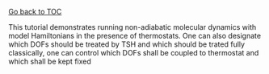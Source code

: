 [Go back to TOC](../../../README.md)

This tutorial demonstrates running non-adiabatic molecular dynamics with model Hamiltonians in the presence of thermostats.
One can also designate which DOFs should be treated by TSH and which should be trated fully classically, one can control 
which DOFs shall be coupled to thermostat and which shall be kept fixed
